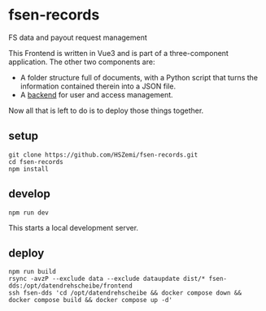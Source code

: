 # fsen-records
FS data and payout request management

This Frontend is written in Vue3 and is part of a three-component 
application.
The other two components are:
- A folder structure full of documents, with a Python script that turns 
  the information contained therein into a JSON file.
- A [backend](../fsen-records-backend) for user and access management.

Now all that is left to do is to deploy those things together.

## setup

```
git clone https://github.com/HSZemi/fsen-records.git
cd fsen-records
npm install
```

## develop
```
npm run dev
```
This starts a local development server.

## deploy

```
npm run build
rsync -avzP --exclude data --exclude dataupdate dist/* fsen-dds:/opt/datendrehscheibe/frontend
ssh fsen-dds 'cd /opt/datendrehscheibe && docker compose down && docker compose build && docker compose up -d'
```
